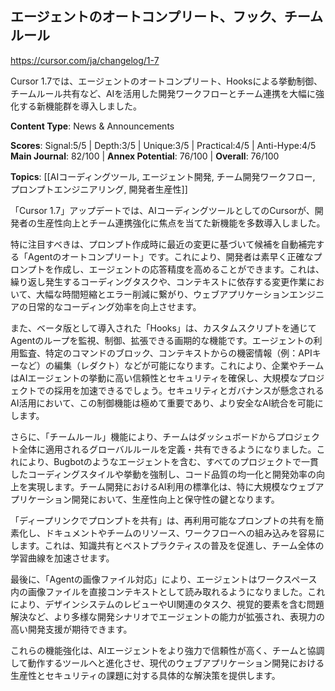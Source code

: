 ## エージェントのオートコンプリート、フック、チームルール

https://cursor.com/ja/changelog/1-7

Cursor 1.7では、エージェントのオートコンプリート、Hooksによる挙動制御、チームルール共有など、AIを活用した開発ワークフローとチーム連携を大幅に強化する新機能群を導入しました。

**Content Type**: News & Announcements

**Scores**: Signal:5/5 | Depth:3/5 | Unique:3/5 | Practical:4/5 | Anti-Hype:4/5
**Main Journal**: 82/100 | **Annex Potential**: 76/100 | **Overall**: 76/100

**Topics**: [[AIコーディングツール, エージェント開発, チーム開発ワークフロー, プロンプトエンジニアリング, 開発者生産性]]

「Cursor 1.7」アップデートでは、AIコーディングツールとしてのCursorが、開発者の生産性向上とチーム連携強化に焦点を当てた新機能を多数導入しました。

特に注目すべきは、プロンプト作成時に最近の変更に基づいて候補を自動補完する「Agentのオートコンプリート」です。これにより、開発者は素早く正確なプロンプトを作成し、エージェントの応答精度を高めることができます。これは、繰り返し発生するコーディングタスクや、コンテキストに依存する変更作業において、大幅な時間短縮とエラー削減に繋がり、ウェブアプリケーションエンジニアの日常的なコーディング効率を向上させます。

また、ベータ版として導入された「Hooks」は、カスタムスクリプトを通じてAgentのループを監視、制御、拡張できる画期的な機能です。エージェントの利用監査、特定のコマンドのブロック、コンテキストからの機密情報（例：APIキーなど）の編集（レダクト）などが可能になります。これにより、企業やチームはAIエージェントの挙動に高い信頼性とセキュリティを確保し、大規模なプロジェクトでの採用を加速できるでしょう。セキュリティとガバナンスが懸念されるAI活用において、この制御機能は極めて重要であり、より安全なAI統合を可能にします。

さらに、「チームルール」機能により、チームはダッシュボードからプロジェクト全体に適用されるグローバルルールを定義・共有できるようになりました。これにより、Bugbotのようなエージェントを含む、すべてのプロジェクトで一貫したコーディングスタイルや挙動を強制し、コード品質の均一化と開発効率の向上を実現します。チーム開発におけるAI利用の標準化は、特に大規模なウェブアプリケーション開発において、生産性向上と保守性の鍵となります。

「ディープリンクでプロンプトを共有」は、再利用可能なプロンプトの共有を簡素化し、ドキュメントやチームのリソース、ワークフローへの組み込みを容易にします。これは、知識共有とベストプラクティスの普及を促進し、チーム全体の学習曲線を加速させます。

最後に、「Agentの画像ファイル対応」により、エージェントはワークスペース内の画像ファイルを直接コンテキストとして読み取れるようになりました。これにより、デザインシステムのレビューやUI関連のタスク、視覚的要素を含む問題解決など、より多様な開発シナリオでエージェントの能力が拡張され、表現力の高い開発支援が期待できます。

これらの機能強化は、AIエージェントをより強力で信頼性が高く、チームと協調して動作するツールへと進化させ、現代のウェブアプリケーション開発における生産性とセキュリティの課題に対する具体的な解決策を提供します。